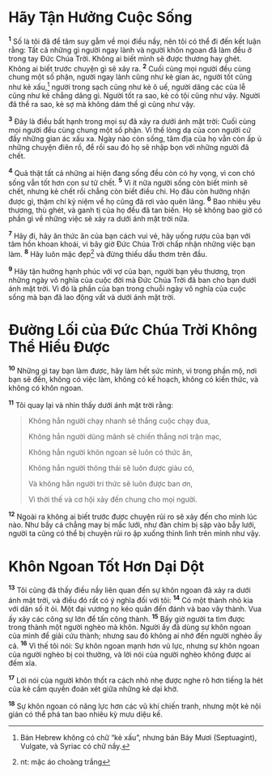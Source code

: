 # Hãy Tận Hưởng Cuộc Sống
<sup><b>1</b></sup> Số là tôi đã để tâm suy gẫm về mọi điều nầy, nên tôi có thể đi đến kết luận rằng: Tất cả những gì người ngay lành và người khôn ngoan đã làm đều ở trong tay Ðức Chúa Trời. Không ai biết mình sẽ được thương hay ghét. Không ai biết trước chuyện gì sẽ xảy ra. <sup><b>2</b></sup> Cuối cùng mọi người đều cùng chung một số phận, người ngay lành cũng như kẻ gian ác, người tốt cũng như kẻ xấu,[^1-083a2153-aea8-4b56-bba4-858a235e2bea] người trong sạch cũng như kẻ ô uế, người dâng các của lễ cũng như kẻ chẳng dâng gì. Người tốt ra sao, kẻ có tội cũng như vậy. Người đã thề ra sao, kẻ sợ mà không dám thề gì cũng như vậy.

<sup><b>3</b></sup> Ðây là điều bất hạnh trong mọi sự đã xảy ra dưới ánh mặt trời: Cuối cùng mọi người đều cùng chung một số phận. Vì thế lòng dạ của con người cứ đầy những gian ác xấu xa. Ngày nào còn sống, tâm địa của họ vẫn còn ấp ủ những chuyện điên rồ, để rồi sau đó họ sẽ nhập bọn với những người đã chết.

<sup><b>4</b></sup> Quả thật tất cả những ai hiện đang sống đều còn có hy vọng, vì con chó sống vẫn tốt hơn con sư tử chết. <sup><b>5</b></sup> Vì ít nữa người sống còn biết mình sẽ chết, nhưng kẻ chết rồi chẳng còn biết điều chi. Họ đâu còn hưởng nhận được gì, thậm chí kỷ niệm về họ cũng đã rơi vào quên lãng. <sup><b>6</b></sup> Bao nhiêu yêu thương, thù ghét, và ganh tị của họ đều đã tan biến. Họ sẽ không bao giờ có phần gì về những việc sẽ xảy ra dưới ánh mặt trời nữa.

<sup><b>7</b></sup> Hãy đi, hãy ăn thức ăn của bạn cách vui vẻ, hãy uống rượu của bạn với tâm hồn khoan khoái, vì bây giờ Ðức Chúa Trời chấp nhận những việc bạn làm. <sup><b>8</b></sup> Hãy luôn mặc đẹp[^2-083a2153-aea8-4b56-bba4-858a235e2bea] và đừng thiếu dầu thơm trên đầu.

<sup><b>9</b></sup> Hãy tận hưởng hạnh phúc với vợ của bạn, người bạn yêu thương, trọn những ngày vô nghĩa của cuộc đời mà Ðức Chúa Trời đã ban cho bạn dưới ánh mặt trời. Vì đó là phần của bạn trong chuỗi ngày vô nghĩa của cuộc sống mà bạn đã lao động vất vả dưới ánh mặt trời.

# Ðường Lối của Ðức Chúa Trời Không Thể Hiểu Ðược
<sup><b>10</b></sup> Những gì tay bạn làm được, hãy làm hết sức mình, vì trong phần mộ, nơi bạn sẽ đến, không có việc làm, không có kế hoạch, không có kiến thức, và không có khôn ngoan.

<sup><b>11</b></sup> Tôi quay lại và nhìn thấy dưới ánh mặt trời rằng:

> Không hẳn người chạy nhanh sẽ thắng cuộc chạy đua,
> 
> Không hẳn người dũng mãnh sẽ chiến thắng nơi trận mạc,
> 
> Không hẳn người khôn ngoan sẽ luôn có thức ăn,
> 
> Không hẳn người thông thái sẽ luôn được giàu có,
> 
> Và không hẳn người tri thức sẽ luôn được ban ơn,
> 
> Vì thời thế và cơ hội xảy đến chung cho mọi người.

<sup><b>12</b></sup> Ngoài ra không ai biết trước được chuyện rủi ro sẽ xảy đến cho mình lúc nào. Như bầy cá chẳng may bị mắc lưới, như đàn chim bị sập vào bẫy lưới, người ta cũng có thể bị chuyện rủi ro ập xuống thình lình trên mình như vậy.

# Khôn Ngoan Tốt Hơn Dại Dột
<sup><b>13</b></sup> Tôi cũng đã thấy điều nầy liên quan đến sự khôn ngoan đã xảy ra dưới ánh mặt trời, và điều đó rất có ý nghĩa đối với tôi: <sup><b>14</b></sup> Có một thành nhỏ kia với dân số ít ỏi. Một đại vương nọ kéo quân đến đánh và bao vây thành. Vua ấy xây các công sự lớn để tấn công thành. <sup><b>15</b></sup> Bấy giờ người ta tìm được trong thành một người nghèo mà khôn. Người ấy đã dùng sự khôn ngoan của mình để giải cứu thành; nhưng sau đó không ai nhớ đến người nghèo ấy cả. <sup><b>16</b></sup> Vì thế tôi nói: Sự khôn ngoan mạnh hơn vũ lực, nhưng sự khôn ngoan của người nghèo bị coi thường, và lời nói của người nghèo không được ai đếm xỉa.

<sup><b>17</b></sup> Lời nói của người khôn thốt ra cách nhỏ nhẹ được nghe rõ hơn tiếng la hét của kẻ cầm quyền đoán xét giữa những kẻ dại khờ.

<sup><b>18</b></sup> Sự khôn ngoan có năng lực hơn các vũ khí chiến tranh, nhưng một kẻ nội gián có thể phá tan bao nhiêu kỳ mưu diệu kế.

[^1-083a2153-aea8-4b56-bba4-858a235e2bea]: Bản Hebrew không có chữ “kẻ xấu”, nhưng bản Bảy Mươi (Septuagint), Vulgate, và Syriac có chữ nầy.
[^2-083a2153-aea8-4b56-bba4-858a235e2bea]: nt: mặc áo choàng trắng